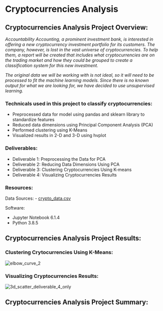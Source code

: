 # Cryptocurrencies Analysis

##  Cryptocurrencies Analysis Project Overview:
*Accountability Accounting, a prominent investment bank, is interested in offering a new cryptocurrency investment portfolio for its customers. The company, however, is lost in the vast universe of cryptocurrencies. To help them, a report will be created that includes what cryptocurrencies are on the trading market and how they could be grouped to create a classification system for this new investment.*

*The original data we will be working with is not ideal, so it will need to be processed to fit the machine learning models. Since there is no known output for what we are  looking for, we have decided to use unsupervised learning.*


### Technicals used in this project to classify cryptocurrencies:
- Preprocessed data for model using pandas and sklearn library to standardize features
- Reduced data dimensions using Principal Component Analysis (PCA)
- Performed clustering using K-Means
- Visualized results in 2-D and 3-D using hvplot

### Deliverables:
- Deliverable 1: Preprocessing the Data for PCA
- Deliverable 2: Reducing Data Dimensions Using PCA
- Deliverable 3: Clustering Cryptocurrencies Using K-means
- Deliverable 4: Visualizing Cryptocurrencies Results

### Resources:
Data Sources:
     - [crypto_data.csv](https://github.com/DSupps/Cryptocurrencies/blob/main/Resources/crypto_data.csv)

Software:
- Jupyter Notebook 6.1.4
- Python 3.8.5
     
  
## Cryptocurrencies Analysis Project Results:

### Clustering Crytocurrencies Using K-Means:

![elbow_curve_2](https://user-images.githubusercontent.com/36451701/130334995-7179d5dc-f5f4-4079-bf56-4004fd5fb54a.png)

### Visualizing Cryptocurrencies Results:

![3d_scatter_deliverable_4_only](https://user-images.githubusercontent.com/36451701/130335173-cc1c7815-17d1-467d-8b99-0d11fa055651.png)


## Cryptocurrencies Analysis Project Summary:

